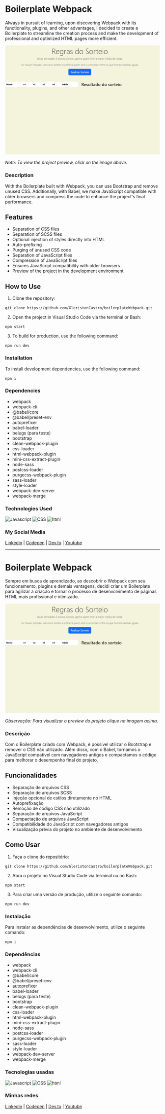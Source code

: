 # Boilerplate Webpack
Always in pursuit of learning, upon discovering Webpack with its functionality, plugins, and other advantages, I decided to create a Boilerplate to streamline the creation process and make the development of professional and optimized HTML pages more efficient.

[![Project Preview](./boilerplate.gif "Click to access the Project Preview")](https://gleristoncastro.com.br/portfolio/github/preview/boilerplateWebpack/)

_Note: To view the project preview, click on the image above._

### Description
With the Boilerplate built with Webpack, you can use Bootstrap and remove unused CSS. Additionally, with Babel, we make JavaScript compatible with older browsers and compress the code to enhance the project's final performance.

## Features
- Separation of CSS files
- Separation of SCSS files
- Optional injection of styles directly into HTML
- Auto-prefixing
- Purging of unused CSS code
- Separation of JavaScript files
- Compression of JavaScript files
- Ensures JavaScript compatibility with older browsers
- Preview of the project in the development environment

## How to Use
1. Clone the repository:
```shell
git clone https://github.com/GleristonCastro/boilerplateWebpack.git
```
2. Open the project in Visual Studio Code via the terminal or Bash:
```shell
npm start
```
3. To build for production, use the following command:
```shell
npm run dev
```

### Installation
To install development dependencies, use the following command:
```shell
npm i
```
### Dependencies
- webpack
- webpack-cli
- @babel/core
- @babel/preset-env
- autoprefixer
- babel-loader
- belugs (para teste)
- bootstrap
- clean-webpack-plugin
- css-loader
- html-webpack-plugin
- mini-css-extract-plugin
- node-sass
- postcss-loader
- purgecss-webpack-plugin
- sass-loader
- style-loader
- webpack-dev-server
- webpack-merge

### Technologies Used
![Javascript](https://gleristoncastro.com.br//portfolio/github/preview/globalImages/javascript.svg)
![CSS](https://gleristoncastro.com.br/portfolio/github/preview/globalImages/css3.svg)
![html](https://gleristoncastro.com.br/portfolio/github/preview/globalImages/html5.svg)

### My Social Media
[Linkedin](https://www.linkedin.com/in/gleriston/) | [Codepen](https://codepen.io/GleristonCastro) | [Dev.to](https://dev.to/gleristoncastro) | [Youtube](https://www.youtube.com/@GleristonCastro)

______________________

# Boilerplate Webpack
Sempre em busca de aprendizado, ao descobrir o Webpack com seu funcionamento, plugins e demais vantagens, decidi criar um Boilerplate para agilizar a criação e tornar o processo de desenvolvimento de páginas HTML mais profissional e otimizado.

[![Preview do projeto](./boilerplate.gif "Clique para acessar o preview do Projeto")](https://gleristoncastro.com.br/portfolio/github/preview/boilerplateWebpack/)


_Observação: Para visualizar o preview do projeto clique na imagem acima._


### Descrição
Com o Boilerplate criado com Webpack, é possível utilizar o Bootstrap e remover o CSS não utilizado. Além disso, com o Babel, tornamos o JavaScript compatível com navegadores antigos e compactamos o código para melhorar o desempenho final do projeto.

## Funcionalidades
- Separação de arquivos CSS
- Separação de arquivos SCSS
- Injeção opcional de estilos diretamente no HTML
- Autoprefixação
- Remoção de código CSS não utilizado
- Separação de arquivos JavaScript
- Compactação de arquivos JavaScript
- Compatibilidade do JavaScript com navegadores antigos
- Visualização prévia do projeto no ambiente de desenvolvimento

## Como Usar
1. Faça o clone do repositório:
```shell
git clone https://github.com/GleristonCastro/boilerplateWebpack.git
```
2. Abra o projeto no Visual Studio Code via terminal ou no Bash:
```shell
npm start
```
3. Para criar uma versão de produção, utilize o seguinte comando:
```shell
npm run dev
```

### Instalação
Para instalar as dependências de desenvolvimento, utilize o seguinte comando:
```shell
npm i
```

### Dependências
- webpack
- webpack-cli
- @babel/core
- @babel/preset-env
- autoprefixer
- babel-loader
- belugs (para teste)
- bootstrap
- clean-webpack-plugin
- css-loader
- html-webpack-plugin
- mini-css-extract-plugin
- node-sass
- postcss-loader
- purgecss-webpack-plugin
- sass-loader
- style-loader
- webpack-dev-server
- webpack-merge

### Tecnologias usadas
![Javascript](https://gleristoncastro.com.br//portfolio/github/preview/globalImages/javascript.svg)
![CSS](https://gleristoncastro.com.br/portfolio/github/preview/globalImages/css3.svg)
![html](https://gleristoncastro.com.br/portfolio/github/preview/globalImages/html5.svg)

### Minhas redes
[Linkedin](https://www.linkedin.com/in/gleriston/) | [Codepen](https://codepen.io/GleristonCastro) | [Dev.to](https://dev.to/gleristoncastro) | [Youtube](https://www.youtube.com/@GleristonCastro)